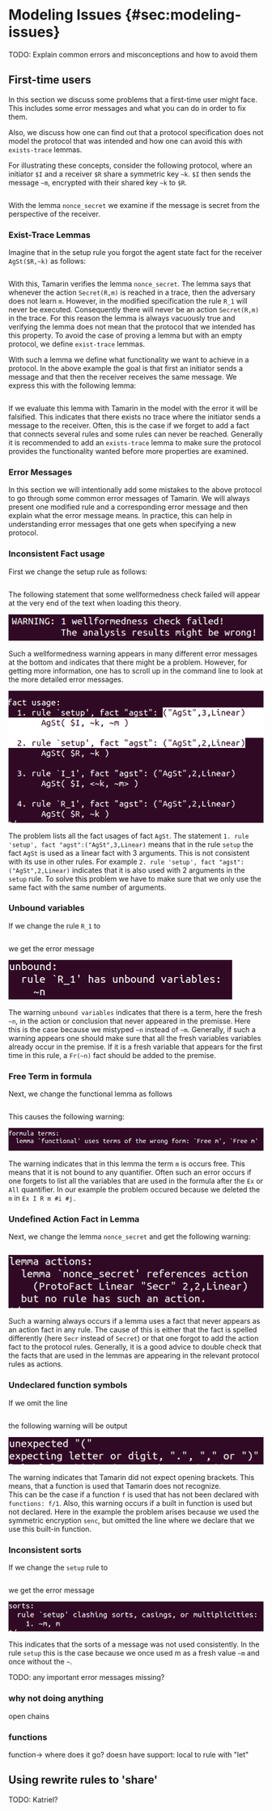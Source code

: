 Modeling Issues {#sec:modeling-issues}
===============

TODO: Explain common errors and misconceptions and how to avoid them

First-time users
----------------
In this section we discuss some problems that a first-time user might face.
This includes some error messages and what you can do in order to fix them. 

Also, we discuss how one can find out that a protocol specification does 
not model the protocol that was intended and how one can avoid this with 
`exists-trace` lemmas.

For illustrating these concepts, consider the following protocol, where an
initiator `$I` and a receiver `$R` share a symmetric key `~k`.
`$I` then sends the message `~m`, encrypted with their shared key `~k` to `$R`.

~~~~ {.tamarin slice="code/FirstTimeUser.spthy" lower=12 upper=33}
~~~~

With the lemma `nonce_secret` we examine if the message is secret from the
perspective of the receiver.


### Exist-Trace Lemmas ### 

Imagine that in the setup rule you forgot the agent state fact for the receiver
`AgSt($R,~k)` as follows:

~~~~ {.tamarin slice="code_ERRORexamples/FirstTimeUser_Error1.spthy" lower=16 upper=20}
~~~~

With this, Tamarin verifies the lemma `nonce_secret`.
The lemma says that whenever the action `Secret(R,m)` is reached in a trace,
then the adversary does not learn `m`. However, in the modified specification
the rule `R_1` will never be executed. Consequently there will never be an
action `Secret(R,m)` in the trace. For this reason the lemma is always vacuously true
and verifying the lemma does not mean that the protocol that we intended has
this property.
To avoid the case of proving a lemma but with an empty protocol, we define
`exist-trace` lemmas.

With such a lemma we define what functionality we want to achieve in a 
protocol.
In the above example the goal is that first an initiator sends a message and 
that then the receiver receives the same message. 
We express this with the following lemma:

~~~~ {.tamarin slice="code/FirstTimeUser.spthy" lower=34 upper=38}
~~~~

If we evaluate this lemma with Tamarin in the model with the error it will be falsified. This indicates
that there exists no trace where the initiator sends a message to the receiver.
Often, this is the case if we forget to add a fact that connects several rules 
and some rules can never be reached. 
Generally it is recommended to add an `exists-trace` lemma to make sure the
protocol provides the functionality wanted before more properties are examined.

### Error Messages ###
In this section we will intentionally add some mistakes to the above protocol 
to go through some common error messages of Tamarin.
We will always present one modified rule and a corresponding error message and 
then explain what the error message means. 
In practice, this can help in understanding error messages that one gets
when specifying a new protocol.

### Inconsistent Fact usage ###

First we change the setup rule as follows:

~~~~ {.tamarin slice="code_ERRORexamples/FirstTimeUser_Error2.spthy" lower=16 upper=20}
~~~~

The following statement that some wellformedness check failed will
appear at the very end of the text when loading this theory.

![ ](../images/ErrorMsg_wellformedness.png)

Such a wellformedness warning appears in many different error messages at the 
bottom and indicates that there might be a problem. However, for getting more 
information, one has to scroll up in the command line to look at the more 
detailed error messages.

![ ](../images/ErrorMsg_2.png)

The problem lists all the fact usages of fact `AgSt`.
The statement `1. rule 'setup', fact "agst":("AgSt",3,Linear)` means that
in the rule `setup` the fact `AgSt` is used as a linear fact with 3 arguments.
This is not consistent with its use in other rules. For example 
`2. rule 'setup', fact "agst": ("AgSt",2,Linear)` indicates that it is also 
used with 2 arguments in the `setup` rule.
To solve this problem we have to make sure that we only use the same fact with 
the same number of arguments.

### Unbound variables ###

If we change the rule `R_1` to

~~~~ {.tamarin slice="code_ERRORexamples/FirstTimeUser_Error3.spthy" lower=26 upper=30}
~~~~

we get the error message

![ ](../images/ErrorMsg_3.png)

The warning `unbound variables` indicates that there is a term, here the fresh 
`~n`, in the action or conclusion that never appeared in the premisse. 
Here this is the case because we mistyped `~n` instead of `~m`. Generally,
if such a warning appears one should make sure that all the fresh variables 
variables already occur in the premise. If it is a fresh variable that appears
for the first time in this rule, a `Fr(~n)` fact should be added to the 
premise.

### Free Term in formula ###

Next, we change the functional lemma as follows

~~~~ {.tamarin slice="code_ERRORexamples/FirstTimeUser_Error4.spthy" lower=34 upper=38}
~~~~

This causes the following warning:

![ ](../images/ErrorMsg_4.png)

The warning indicates that in this lemma the term `m` is occurs free. This
means that it is not bound to any quantifier. Often such an error occurs if
one forgets to list all the variables that are used in the formula after the
`Ex` or `All` quantifier. In our example the problem occured because we deleted the `m` in `Ex I R m #i #j.` 

### Undefined Action Fact in Lemma ###

Next, we change the lemma `nonce_secret` and get the following warning:

~~~~ {.tamarin slice="code_ERRORexamples/FirstTimeUser_Error5.spthy" lower=31 upper=33}
~~~~

![ ](../images/ErrorMsg_5.png)

Such a warning always occurs if a lemma uses a fact that never appears as an
action fact in any rule.
The cause of this is either that the fact is spelled differently (here
`Secr` instead of `Secret`) or that one forgot to add the action fact to the
protocol rules. 
Generally, it is a good advice to double check that the facts that are used in
the lemmas are appearing in the relevant protocol rules as actions.

### Undeclared function symbols ###

If we omit the line 

~~~~ {.tamarin slice="code/FirstTimeUser.spthy" lower=12 upper=12}
~~~~

the following warning will be output

![ ](../images/ErrorMsg_6.png)

The warning indicates that Tamarin did not expect opening brackets. This means,
that a function is used that Tamarin does not recognize.  
This can be the case if a function `f` is used that has not been declared with
`functions: f/1`. Also, this warning occurs if a built in function is used but
not declared. 
Here in the example the problem arises because we used the symmetric 
encryption `senc`, but omitted the line where we declare that we use this
built-in function.

### Inconsistent sorts ###

If we change the `setup` rule to 

~~~~ {.tamarin slice="code_ERRORexamples/FirstTimeUser_Error7.spthy" lower=16 upper=20}
~~~~

we get the error message

![ ](../images/ErrorMsg_7.png)

This indicates that the sorts of a message was not used consistently.
In the rule `setup` this is the case because we once used m as a fresh value
`~m` and once without the `~`.


TODO: any important error messages missing?

### why not doing anything ###
open chains


### functions ###
function-> where does it go? doesn have support:
local to rule with "let"

 






Using rewrite rules to 'share'
------------------------------

TODO: Katriel?
